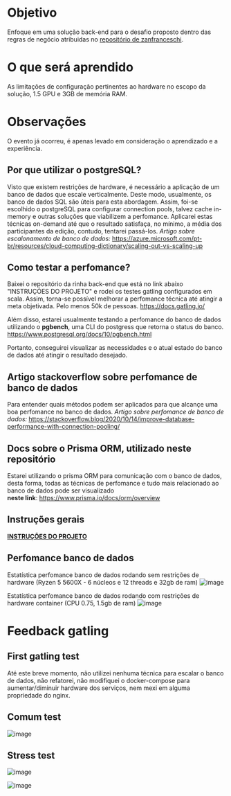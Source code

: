 # Objetivo

Enfoque em uma solução back-end para o desafio proposto dentro das regras de negócio atribuidas no <a href="https://github.com/zanfranceschi/rinha-de-backend-2023-q3"><u>repositório de zanfranceschi</u></a>.

# O que será aprendido

As limitações de configuração pertinentes ao hardware no escopo da solução, 1.5 GPU e 3GB de memória RAM.

# Observações

O evento já ocorreu, é apenas levado em consideração o aprendizado e a experiência.

## Por que utilizar o postgreSQL?

Visto que existem restrições de hardware, é necessário a aplicação de um banco de dados que escale verticalmente. Deste modo, usualmente, os banco de dados SQL são úteis para esta abordagem. Assim, foi-se escolhido o postgreSQL para configurar connection pools, talvez cache in-memory e outras soluções que viabilizem a perfomance. Aplicarei estas técnicas on-demand até que o resultado satisfaça, no mínimo, a média dos participantes da edição, contudo, tentarei passá-los.
<i>Artigo sobre escalonamento de banco de dados:</i> https://azure.microsoft.com/pt-br/resources/cloud-computing-dictionary/scaling-out-vs-scaling-up

## Como testar a perfomance?
Baixei o repositório da rinha back-end que está no link abaixo "INSTRUÇÕES DO PROJETO" e rodei os testes gatling configurados em scala. Assim, torna-se possível melhorar a perfomance técnica até atingir a meta objetivada. Pelo menos 50k de pessoas.
https://docs.gatling.io/

Além disso, estarei usualmente testando a perfomance do banco de dados utilizando o <b>pgbench</b>, uma CLI do postgress que retorna o status do banco. 
https://www.postgresql.org/docs/10/pgbench.html

Portanto, conseguirei visualizar as necessidades e o atual estado do banco de dados até atingir o resultado desejado.

## Artigo stackoverflow sobre perfomance de banco de dados
Para entender quais métodos podem ser aplicados para que alcançe uma boa perfomance no banco de dados.
<i>Artigo sobre perfomance de banco de dados:</i> https://stackoverflow.blog/2020/10/14/improve-database-performance-with-connection-pooling/

## Docs sobre o Prisma ORM, utilizado neste repositório
Estarei utilizando o prisma ORM para comunicação com o banco de dados, desta forma, todas as técnicas de perfomance e tudo mais relacionado ao banco de dados pode ser visualizado<br><b>neste link</b>: https://www.prisma.io/docs/orm/overview

## Instruções gerais

<a href="https://github.com/zanfranceschi/rinha-de-backend-2023-q3/blob/main/INSTRUCOES.md"><b><u>INSTRUÇÕES DO PROJETO</u></b></a>

## Perfomance banco de dados
Estatística perfomance banco de dados rodando sem restrições de hardware (Ryzen 5 5600X - 6 núcleos e 12 threads e 32gb de ram)
![image](https://github.com/wrspada02/rinha-backend/assets/90157791/488a746d-05cb-4667-8773-2f3dcbe5e15a)

Estatística perfomance banco de dados rodando com restrições de hardware container (CPU 0.75, 1.5gb de ram)
![image](https://github.com/user-attachments/assets/a204f84f-1f66-4d21-b5cd-e29281dfea27)


# Feedback gatling
## First gatling test
Até este breve momento, não utilizei nenhuma técnica para escalar o banco de dados, não refatorei, não modifiquei o docker-compose para aumentar/diminuir hardware dos serviços, nem mexi em alguma propriedade do nginx.

## Comum test
![image](https://github.com/user-attachments/assets/0ae85f99-f3e9-4506-8f46-01654469bcc0)

## Stress test
![image](https://github.com/user-attachments/assets/68b1d442-53d9-4366-9bf9-5b7d53b25eb6)

![image](https://github.com/user-attachments/assets/5f6eb200-ed7c-406e-87ee-c883fe91a91c)


